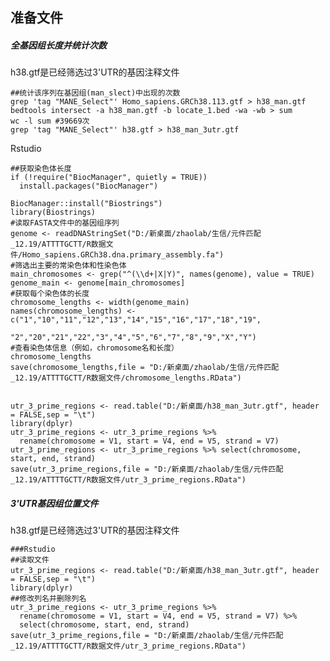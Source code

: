 ## 准备文件
##### 全基因组长度并统计次数
h38.gtf是已经筛选过3'UTR的基因注释文件
``` 
##统计该序列在基因组(man_slect)中出现的次数
grep 'tag "MANE_Select"' Homo_sapiens.GRCh38.113.gtf > h38_man.gtf
bedtools intersect -a h38_man.gtf -b locate_1.bed -wa -wb > sum
wc -l sum #39669次
grep 'tag "MANE_Select"' h38.gtf > h38_man_3utr.gtf
```

Rstudio
```
##获取染色体长度
if (!require("BiocManager", quietly = TRUE))
  install.packages("BiocManager")

BiocManager::install("Biostrings")
library(Biostrings) 
#读取FASTA文件中的基因组序列
genome <- readDNAStringSet("D:/新桌面/zhaolab/生信/元件匹配_12.19/ATTTTGCTT/R数据文件/Homo_sapiens.GRCh38.dna.primary_assembly.fa") 
#筛选出主要的常染色体和性染色体
main_chromosomes <- grep("^(\\d+|X|Y)", names(genome), value = TRUE)
genome_main <- genome[main_chromosomes]
#获取每个染色体的长度 
chromosome_lengths <- width(genome_main) 
names(chromosome_lengths) <- c("1","10","11","12","13","14","15","16","17","18","19",
                               "2","20","21","22","3","4","5","6","7","8","9","X","Y")
#查看染色体信息（例如，chromosome名和长度） 
chromosome_lengths
save(chromosome_lengths,file = "D:/新桌面/zhaolab/生信/元件匹配_12.19/ATTTTGCTT/R数据文件/chromosome_lengths.RData")


utr_3_prime_regions <- read.table("D:/新桌面/h38_man_3utr.gtf", header = FALSE,sep = "\t")
library(dplyr)
utr_3_prime_regions <- utr_3_prime_regions %>% 
  rename(chromosome = V1, start = V4, end = V5, strand = V7)
utr_3_prime_regions <- utr_3_prime_regions %>% select(chromosome, start, end, strand)
save(utr_3_prime_regions,file = "D:/新桌面/zhaolab/生信/元件匹配_12.19/ATTTTGCTT/R数据文件/utr_3_prime_regions.RData")
```

##### 3'UTR基因组位置文件
h38.gtf是已经筛选过3'UTR的基因注释文件
```
###Rstudio
##读取文件
utr_3_prime_regions <- read.table("D:/新桌面/h38_man_3utr.gtf", header = FALSE,sep = "\t")
library(dplyr)
##修改列名并删除列名
utr_3_prime_regions <- utr_3_prime_regions %>% 
  rename(chromosome = V1, start = V4, end = V5, strand = V7) %>% 
  select(chromosome, start, end, strand)
save(utr_3_prime_regions,file = "D:/新桌面/zhaolab/生信/元件匹配_12.19/ATTTTGCTT/R数据文件/utr_3_prime_regions.RData")
```

<!--stackedit_data:
eyJoaXN0b3J5IjpbNzY3ODgyNDE0LC05MjcxNTIzMzMsLTEwOT
UyMTg0MTMsLTE5NzA4OTE5ODUsLTE2ODgwODcxMzEsLTE4NjY1
NjEzNywxODUwNTA2MTIzLC02NjAwNzMxOTYsODY4ODA2NDM1LD
IwNzgyOTA0ODAsLTQ0NTM2OTM0OSwtMTQ2MDQ2NDg1N119
-->